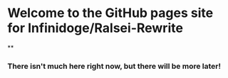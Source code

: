 # Welcome to the GitHub pages site for Infinidoge/Ralsei-Rewrite
**
### There isn't much here right now, but there will be more later!
